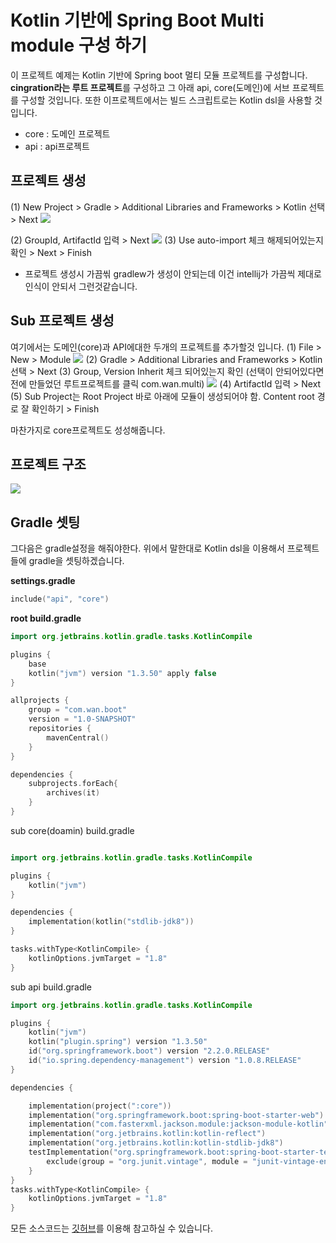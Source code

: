 # Kotlin 기반에 Spring Boot Multi module 구성 하기
이 프로젝트 예제는 Kotlin 기반에 Spring boot 멀티 모듈 프로젝트를 구성합니다. **cingration라는 루트 프로젝트**를 구성하고 그 아래 api, core(도메인)에 서브 프로젝트를 구성할 것입니다. 또한 이프로젝트에서는 빌드 스크립트로는 Kotlin dsl을 사용할 것입니다.

* core : 도메인 프로젝트
* api : api프로젝트


## 프로젝트 생성
(1) New Project > Gradle > Additional Libraries and Frameworks > Kotlin 선택 > Next
![](https://i.imgur.com/PTBI2lN.png)

(2) GroupId, ArtifactId 입력 > Next
![](https://i.imgur.com/jaCtJSa.png)
(3) Use auto-import 체크 해제되어있는지 확인 > Next > Finish

* 프로젝트 생성시 가끔씪 gradlew가 생성이 안되는데 이건 intellij가 가끔씩 제대로 인식이 안되서 그런것같습니다.

## Sub 프로젝트 생성

여기에서는 도메인(core)과 API에대한 두개의 프로젝트를 추가할것 입니다.
(1) File > New > Module
![](https://i.imgur.com/qlxYIcV.png)
(2) Gradle > Additional Libraries and Frameworks > Kotlin 선택 > Next
(3) Group, Version Inherit 체크 되어있는지 확인 (선택이 안되어있다면 전에 만들었던 루트프로젝트를 클릭 com.wan.multi)
![](https://i.imgur.com/RLphGAe.png)
(4) ArtifactId 입력 > Next
(5) Sub Project는 Root Project 바로 아래에 모듈이 생성되어야 함. Content root 경로 잘 확인하기 > Finish

마찬가지로 core프로젝트도 성성해줍니다.


## 프로젝트 구조

![](https://i.imgur.com/1yrPjFb.png)


## Gradle 셋팅

그다음은 gradle설정을 해줘야한다. 위에서 말한대로 Kotlin dsl을 이용해서 프로젝트들에 gradle을 셋팅하겠습니다.

**settings.gradle**
```kotlin
include("api", "core")
```


**root build.gradle**
```kotlin
import org.jetbrains.kotlin.gradle.tasks.KotlinCompile

plugins {
    base
    kotlin("jvm") version "1.3.50" apply false
}

allprojects {
    group = "com.wan.boot"
    version = "1.0-SNAPSHOT"
    repositories {
        mavenCentral()
    }
}

dependencies {
    subprojects.forEach{
        archives(it)
    }
}
```

sub core(doamin) build.gradle
```kotlin

import org.jetbrains.kotlin.gradle.tasks.KotlinCompile

plugins {
    kotlin("jvm")
}

dependencies {
    implementation(kotlin("stdlib-jdk8"))
}

tasks.withType<KotlinCompile> {
    kotlinOptions.jvmTarget = "1.8"
}
```
sub api build.gradle

```kotlin
import org.jetbrains.kotlin.gradle.tasks.KotlinCompile

plugins {
    kotlin("jvm")
    kotlin("plugin.spring") version "1.3.50"
    id("org.springframework.boot") version "2.2.0.RELEASE"
    id("io.spring.dependency-management") version "1.0.8.RELEASE"
}

dependencies {

    implementation(project(":core"))
    implementation("org.springframework.boot:spring-boot-starter-web")
    implementation("com.fasterxml.jackson.module:jackson-module-kotlin")
    implementation("org.jetbrains.kotlin:kotlin-reflect")
    implementation("org.jetbrains.kotlin:kotlin-stdlib-jdk8")
    testImplementation("org.springframework.boot:spring-boot-starter-test") {
        exclude(group = "org.junit.vintage", module = "junit-vintage-engine")
    }
}
tasks.withType<KotlinCompile> {
    kotlinOptions.jvmTarget = "1.8"
}
```



모든 소스코드는 [깃허브](https://github.com/minwan1/blog-example/tree/master/kotlin-multi-module)를 이용해 참고하실 수 있습니다.